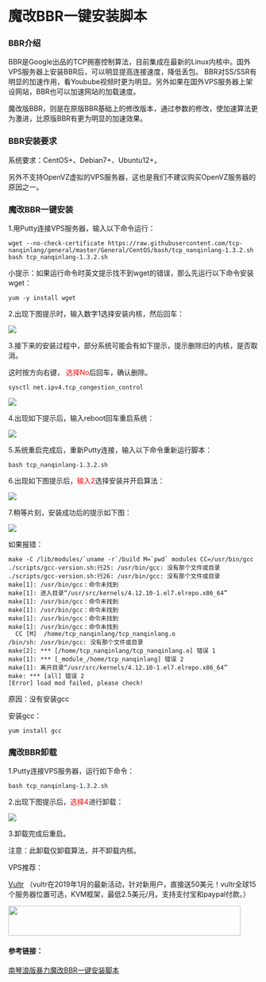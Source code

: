 # 魔改BBR一键安装脚本


### BBR介绍

  BBR是Google出品的TCP拥塞控制算法，目前集成在最新的Linux内核中。国外VPS服务器上安装BBR后，可以明显提高连接速度，降低丢包。  BBR对SS/SSR有明显的加速作用，看Youbube视频时更为明显。另外如果在国外VPS服务器上架设网站，BBR也可以加速网站的加载速度。

魔改版BBR，则是在原版BBR基础上的修改版本，通过参数的修改，使加速算法更为激进，比原版BBR有更为明显的加速效果。
 
### BBR安装要求

系统要求：CentOS+、Debian7+、Ubuntu12+。

另外不支持OpenVZ虚拟的VPS服务器，这也是我们不建议购买OpenVZ服务器的原因之一。

  


### 魔改BBR一键安装

1.用Putty连接VPS服务器，输入以下命令运行：

```
wget --no-check-certificate https://raw.githubusercontent.com/tcp-nanqinlang/general/master/General/CentOS/bash/tcp_nanqinlang-1.3.2.sh
bash tcp_nanqinlang-1.3.2.sh
```
小提示：如果运行命令时英文提示找不到wget的错误，那么先运行以下命令安装wget：

```
yum -y install wget
```

2.出现下图提示时，输入数字1选择安装内核，然后回车：

![](https://ssr.tools/wp-content/uploads/2018-11-29_183122.jpg)

3.接下来的安装过程中，部分系统可能会有如下提示，提示删除旧的内核，是否取消。

这时按方向右键， <font color=red>选择No</font>后回车，确认删除。

```
sysctl net.ipv4.tcp_congestion_control
```
![](https://ssr.tools/wp-content/uploads/2018-11-29_185659.jpg)

4.出现如下提示后，输入reboot回车重启系统：

![](https://ssr.tools/wp-content/uploads/2018-11-29_185806.jpg)

5.系统重启完成后，重新Putty连接，输入以下命令重新运行脚本：

`bash tcp_nanqinlang-1.3.2.sh`

6.出现如下图提示后，<font color=red>输入2</font>选择安装并开启算法：

![](https://ssr.tools/wp-content/uploads/2018-11-29_183122.jpg)

7.稍等片刻，安装成功后的提示如下图：

![](https://ssr.tools/wp-content/uploads/2018-11-29_190039.jpg)

如果报错：

```
make -C /lib/modules/`uname -r`/build M=`pwd` modules CC=/usr/bin/gcc
./scripts/gcc-version.sh:行25: /usr/bin/gcc: 没有那个文件或目录
./scripts/gcc-version.sh:行26: /usr/bin/gcc: 没有那个文件或目录
make[1]: /usr/bin/gcc：命令未找到
make[1]: 进入目录“/usr/src/kernels/4.12.10-1.el7.elrepo.x86_64”
make[1]: /usr/bin/gcc：命令未找到
make[1]: /usr/bin/gcc：命令未找到
make[1]: /usr/bin/gcc：命令未找到
make[1]: /usr/bin/gcc：命令未找到
  CC [M]  /home/tcp_nanqinlang/tcp_nanqinlang.o
/bin/sh: /usr/bin/gcc: 没有那个文件或目录
make[2]: *** [/home/tcp_nanqinlang/tcp_nanqinlang.o] 错误 1
make[1]: *** [_module_/home/tcp_nanqinlang] 错误 2
make[1]: 离开目录“/usr/src/kernels/4.12.10-1.el7.elrepo.x86_64”
make: *** [all] 错误 2
[Error] load mod failed, please check!
```

原因：没有安装gcc

安装gcc：

`yum install gcc`


### 魔改BBR卸载

1.Putty连接VPS服务器，运行如下命令：

`bash tcp_nanqinlang-1.3.2.sh`

2.出现下图提示后，<font color=red>选择4</font>进行卸载：

![](https://ssr.tools/wp-content/uploads/2018-11-29_183122.jpg)

3.卸载完成后重启。

注意：此卸载仅卸载算法，并不卸载内核。

VPS推荐：

[Vultr](https://www.vultr.com/?ref=7887711-4F) （vultr在2019年1月的最新活动，针对新用户，直接送50美元！vultr全球15个服务器位置可选，KVM框架，最低2.5美元/月。支持支付宝和paypal付款。）

<a href="https://www.vultr.com/?ref=7887711-4F"><img src="https://www.vultr.com/media/banner_2.png" width="468" height="60"></a>


#### 参考链接：

[南琴浪版暴力魔改BBR一键安装脚本](https://ssr.tools/550)

